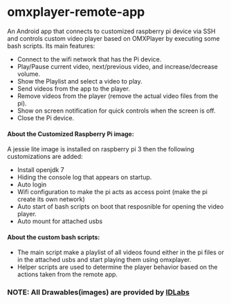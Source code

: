# omxplayer-remote-app
An Android app that connects to customized raspberry pi device via SSH and controls custom video player based on OMXPlayer by executing some bash scripts.
Its main features:
- Connect to the wifi network that has the Pi device.
- Play/Pause current video, next/previous video, and increase/decrease volume.
- Show the Playlist and select a video to play.
- Send videos from the app to the player.
- Remove videos from the player (remove the actual video files from the pi).
- Show on screen notification for quick controls when the screen is off.
- Close the Pi device.


#### About the Customized Raspberry Pi image:
A jessie lite image is installed on raspberry pi 3 then the following customizations are added:
- Install openjdk 7
- Hiding the console log that appears on startup.
- Auto login
- Wifi configuration to make the pi acts as access point (make the pi create its own network)
- Auto start of bash scripts on boot that resposnible for opening the video player.
- Auto mount for attached usbs


#### About the custom bash scripts:
- The main script make a playlist of all videos found either in the pi files or in the attached usbs and start playing them using omxplayer.
- Helper scripts are used to determine the player behavior based on the actions taken from the remote app.

### NOTE: All Drawables(images) are provided by [IDLabs](http://id-labs.org/)
